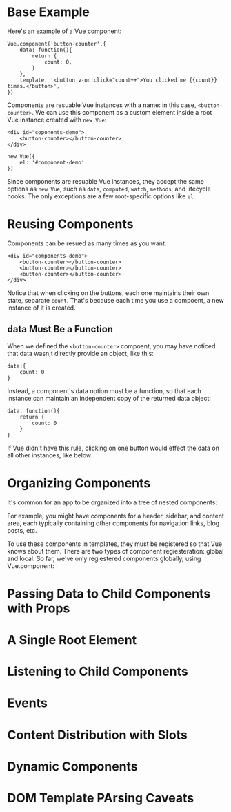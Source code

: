 # Base Example

Here's an example of a Vue component:

```
Vue.component('button-counter',{
    data: function(){
        return {
            count: 0,
        }
    },
    template: '<button v-on:click="count++">You clicked me {{count}} times.</button>',
})
```

Components are resuable Vue instances with a name: in this case, `<button-counter>`. We can use this component as a custom element inside a root Vue instance created with `new Vue`:

```
<div id="coponents-demo">
    <button-counter></button-counter>
</div>
```

```
new Vue({
    el: '#component-demo'
})
```

Since components are resuable Vue instances, they accept the same options as `new Vue`, such as `data`, `computed`, `watch`, `methods`, and lifecycle hooks. The only exceptions are a few root-specific options like `el`.

# Reusing Components

Components can be resued as many times as you want:

```
<div id="components-demo">
    <button-counter></button-counter>
    <button-counter></button-counter>
    <button-counter></button-counter>
</div>
```

Notice that when clicking on the buttons, each one maintains their own state, separate `count`. That's because each time you use a compoent, a new instance of it is created.

## data Must Be a Function

When we defined the `<button-counter>` compoent, you may have noticed that data wasn;t directly provide an object, like this:

```
data:{
    count: 0
}
```

Instead, a component's data option must be a function, so that each instance can maintain an independent copy of the returned data object:

```
data: function(){
    return {
        count: 0
    }
}
```

If Vue didn't have this rule, clicking on one button would effect the data on all other instances, like below:

# Organizing Components

It's common for an app to be organized into a tree of nested components:

For example, you might have components for a header, sidebar, and content area, each typically containing other components for navigation links, blog posts, etc.

To use these components in templates, they must be registered so that Vue knows about them. There are two types of component regiesteration: global and local. So far, we've only regiestered components globally, using Vue.component:

# Passing Data to Child Components with Props

# A Single Root Element

# Listening to Child Components

# Events

# Content Distribution with Slots

# Dynamic Components

# DOM Template PArsing Caveats
